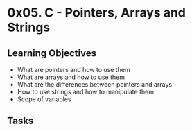 # 0x05. C - Pointers, Arrays and Strings

## Learning Objectives

   * What are pointers and how to use them
   * What are arrays and how to use them
   * What are the differences between pointers and arrays
   * How to use strings and how to manipulate them
   * Scope of variables

## Tasks
